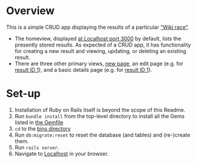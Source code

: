 # Overview

This is a simple CRUD app displaying the results of a particular ["Wiki race"](https://www.inquirer.com/philly/living/20100721__Wikiracing__picking_up_speed_among_college_students.html).

* The homeview, displayed [at Localhost port 3000](http://localhost:3000/) by default, lists the presently stored results. As expected of a CRUD app, it has functionality for creating a new result and viewing, updating, or deleting an existing result.
* There are three other primary views, [new page](http://localhost:3000/paths/new), an edit page (e.g. for [result ID 1](http://localhost:3000/paths/1/edit)), and a basic details page (e.g. for [result ID 1](http://localhost:3000/paths/1)). 

# Set-up
1. Installation of Ruby on Rails itself is beyond the scope of this Readme.
1. Run `bundle install` from the top-level directory to install all the Gems listed in [the Gemfile](Gemfile)
1. `cd` to the [bins directory](bins/)
1. Run `db:migrate:reset` to reset the database (and tables) and (re-)create them.
1. Run `rails server`.
1. Navigate to [Localhost](http://localhost:3000/) in your browser.